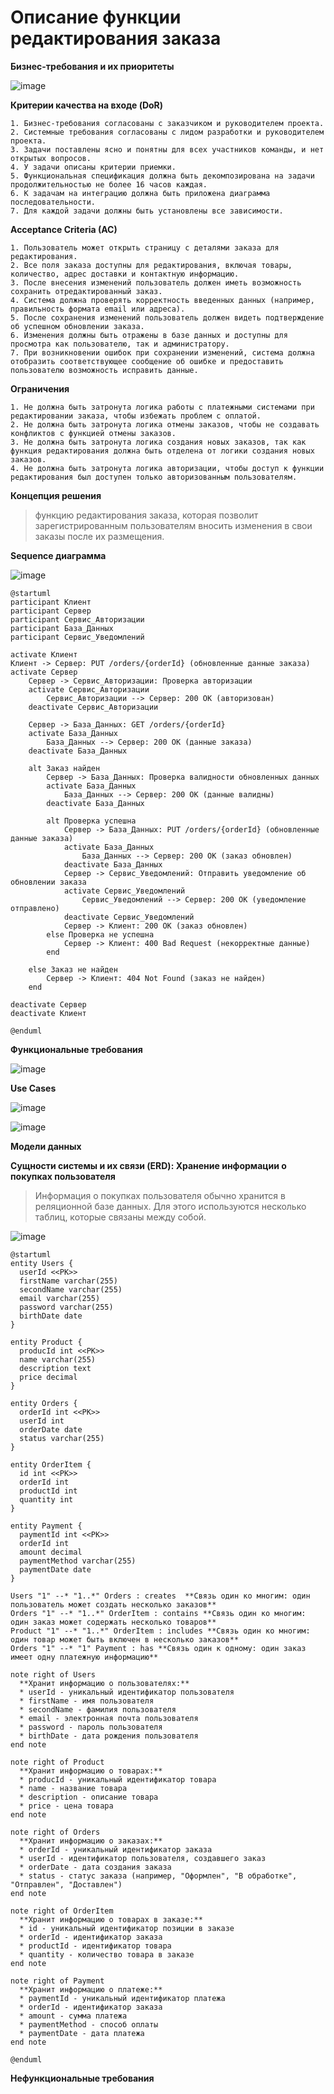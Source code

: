 # Описание функции редактирования заказа

**Бизнес-требования и их приоритеты**

![image](https://github.com/cyberlizka/-/assets/164761247/ca245252-f2dd-478c-8db1-a585c2761b45)

**Критерии качества на входе (DoR)**

    1. Бизнес-требования согласованы с заказчиком и руководителем проекта.
    2. Системные требования согласованы с лидом разработки и руководителем проекта.
    3. Задачи поставлены ясно и понятны для всех участников команды, и нет открытых вопросов.
    4. У задачи описаны критерии приемки.
    5. Функциональная спецификация должна быть декомпозирована на задачи продолжительностью не более 16 часов каждая.
    6. К задачам на интеграцию должна быть приложена диаграмма последовательности.
    7. Для каждой задачи должны быть установлены все зависимости.
    
**Acceptance Criteria (AC)**


    1. Пользователь может открыть страницу с деталями заказа для редактирования.
    2. Все поля заказа доступны для редактирования, включая товары, количество, адрес доставки и контактную информацию.
    3. После внесения изменений пользователь должен иметь возможность сохранить отредактированный заказ.
    4. Система должна проверять корректность введенных данных (например, правильность формата email или адреса).
    5. После сохранения изменений пользователь должен видеть подтверждение об успешном обновлении заказа.
    6. Изменения должны быть отражены в базе данных и доступны для просмотра как пользователю, так и администратору.
    7. При возникновении ошибок при сохранении изменений, система должна отобразить соответствующее сообщение об ошибке и предоставить пользователю возможность исправить данные.

**Ограничения**


    1. Не должна быть затронута логика работы с платежными системами при редактировании заказа, чтобы избежать проблем с оплатой.
    2. Не должна быть затронута логика отмены заказов, чтобы не создавать конфликтов с функцией отмены заказов.
    3. Не должна быть затронута логика создания новых заказов, так как функция редактирования должна быть отделена от логики создания новых заказов.
    4. Не должна быть затронута логика авторизации, чтобы доступ к функции редактирования был доступен только авторизованным пользователям.
    
**Концепция решения**

  > функцию редактирования заказа, которая позволит зарегистрированным пользователям вносить изменения в свои заказы после их размещения.
 

**Sequence диаграмма**


![image](https://github.com/cyberlizka/-/assets/164761247/038eae36-e3ce-463a-b4e7-7f6212ecef00)
```
@startuml
participant Клиент
participant Сервер
participant Сервис_Авторизации
participant База_Данных
participant Сервис_Уведомлений

activate Клиент
Клиент -> Сервер: PUT /orders/{orderId} (обновленные данные заказа)
activate Сервер
    Сервер -> Сервис_Авторизации: Проверка авторизации
    activate Сервис_Авторизации
        Сервис_Авторизации --> Сервер: 200 OK (авторизован)
    deactivate Сервис_Авторизации
    
    Сервер -> База_Данных: GET /orders/{orderId} 
    activate База_Данных
        База_Данных --> Сервер: 200 OK (данные заказа)
    deactivate База_Данных

    alt Заказ найден
        Сервер -> База_Данных: Проверка валидности обновленных данных
        activate База_Данных
            База_Данных --> Сервер: 200 OK (данные валидны)
        deactivate База_Данных

        alt Проверка успешна
            Сервер -> База_Данных: PUT /orders/{orderId} (обновленные данные заказа)
            activate База_Данных
                База_Данных --> Сервер: 200 OK (заказ обновлен)
            deactivate База_Данных
            Сервер -> Сервис_Уведомлений: Отправить уведомление об обновлении заказа
            activate Сервис_Уведомлений
                Сервис_Уведомлений --> Сервер: 200 OK (уведомление отправлено)
            deactivate Сервис_Уведомлений
            Сервер -> Клиент: 200 OK (заказ обновлен)
        else Проверка не успешна
            Сервер -> Клиент: 400 Bad Request (некорректные данные)
        end

    else Заказ не найден
        Сервер -> Клиент: 404 Not Found (заказ не найден)
    end

deactivate Сервер
deactivate Клиент

@enduml
```

**Функциональные требования**

![image](https://github.com/cyberlizka/-/assets/164761247/b5ed8382-bf70-442e-8af1-01449dc32701)

**Use Cases**

![image](https://github.com/cyberlizka/-/assets/164761247/7e6d0b92-0f4f-44d1-a9e8-5a6bd029db32)

![image](https://github.com/cyberlizka/-/assets/164761247/287c9116-d6bd-4d8e-b7ca-17dee3d22066)

**Модели данных**

**Сущности системы и их связи (ERD): Хранение информации о покупках пользователя**

>Информация о покупках пользователя обычно хранится в реляционной базе данных. Для этого используются несколько таблиц, которые связаны между собой.

![image](https://github.com/cyberlizka/-/assets/164761247/8781afaf-8f90-451d-95ad-d0bccd2f60ee)
```
@startuml
entity Users {
  userId <<PK>>
  firstName varchar(255)
  secondName varchar(255)
  email varchar(255)
  password varchar(255)
  birthDate date
}

entity Product {
  producId int <<PK>>
  name varchar(255)
  description text
  price decimal
}

entity Orders {
  orderId int <<PK>>
  userId int
  orderDate date
  status varchar(255)
}

entity OrderItem {
  id int <<PK>>
  orderId int
  productId int
  quantity int
}

entity Payment {
  paymentId int <<PK>>
  orderId int
  amount decimal
  paymentMethod varchar(255)
  paymentDate date
}

Users "1" --* "1..*" Orders : creates  **Связь один ко многим: один пользователь может создать несколько заказов**
Orders "1" --* "1..*" OrderItem : contains **Связь один ко многим: один заказ может содержать несколько товаров**
Product "1" --* "1..*" OrderItem : includes **Связь один ко многим: один товар может быть включен в несколько заказов**
Orders "1" --* "1" Payment : has **Связь один к одному: один заказ имеет одну платежную информацию**

note right of Users
  **Хранит информацию о пользователях:**
  * userId - уникальный идентификатор пользователя
  * firstName - имя пользователя
  * secondName - фамилия пользователя
  * email - электронная почта пользователя
  * password - пароль пользователя
  * birthDate - дата рождения пользователя
end note

note right of Product
  **Хранит информацию о товарах:**
  * producId - уникальный идентификатор товара
  * name - название товара
  * description - описание товара
  * price - цена товара
end note

note right of Orders
  **Хранит информацию о заказах:**
  * orderId - уникальный идентификатор заказа
  * userId - идентификатор пользователя, создавшего заказ
  * orderDate - дата создания заказа
  * status - статус заказа (например, "Оформлен", "В обработке", "Отправлен", "Доставлен")
end note

note right of OrderItem
  **Хранит информацию о товарах в заказе:**
  * id - уникальный идентификатор позиции в заказе
  * orderId - идентификатор заказа
  * productId - идентификатор товара
  * quantity - количество товара в заказе
end note

note right of Payment
  **Хранит информацию о платеже:**
  * paymentId - уникальный идентификатор платежа
  * orderId - идентификатор заказа
  * amount - сумма платежа
  * paymentMethod - способ оплаты
  * paymentDate - дата платежа
end note

@enduml
```


**Нефункциональные требования**
